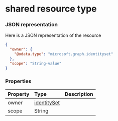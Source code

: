 # shared resource type



### JSON representation

Here is a JSON representation of the resource

<!-- {
  "blockType": "resource",
  "optionalProperties": [

  ],
  "@odata.type": "microsoft.graph.shared"
}-->

```json
{
  "owner": {
    "@odata.type": "microsoft.graph.identityset"
  },
  "scope": "String-value"
}

```
### Properties
| Property	   | Type	|Description|
|:---------------|:--------|:----------|
|owner|[identitySet](identityset.md)||
|scope|String||

<!-- uuid: b032c082-fc92-4277-9e27-f74ff02b5d0e
2015-10-19 08:55:38 UTC -->
<!-- {
  "type": "#page.annotation",
  "description": "shared resource",
  "keywords": "",
  "section": "documentation",
  "tocPath": ""
}-->